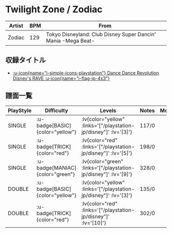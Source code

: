 # Twilight Zone / Zodiac

|Artist|BPM|From|
|------|---|----|
|Zodiac|129|Tokyo Disneyland: Club Disney Super Dancin' Mania -Mega Beat-|

## 収録タイトル

- [ :u-icon{name="i-simple-icons-playstation"} Dance Dance Revolution Disney's RAVE :u-icon{name="i-flag-jp-4x3"} ](/playstation-jp/disney)

## 譜面一覧

|PlayStyle|Difficulty|Levels|Notes|Movie|
|---------|----------|------|-----|-----|
|SINGLE| :u-badge[BASIC]{color="yellow"} | :lv{color="yellow" :links='["/playstation-jp/disney"]' :lv='[3]'} |117/0||
|SINGLE| :u-badge[TRICK]{color="red"} | :lv{color="red" :links='["/playstation-jp/disney"]' :lv='[5]'} |198/0||
|SINGLE| :u-badge[MANIAC]{color="green"} | :lv{color="green" :links='["/playstation-jp/disney"]' :lv='[9]'} |328/0||
|DOUBLE| :u-badge[BASIC]{color="yellow"} | :lv{color="yellow" :links='["/playstation-jp/disney"]' :lv='[3]'} |135/0||
|DOUBLE| :u-badge[TRICK]{color="red"} | :lv{color="red" :links='["/playstation-jp/disney"]' :lv='[10]'} |302/0||
